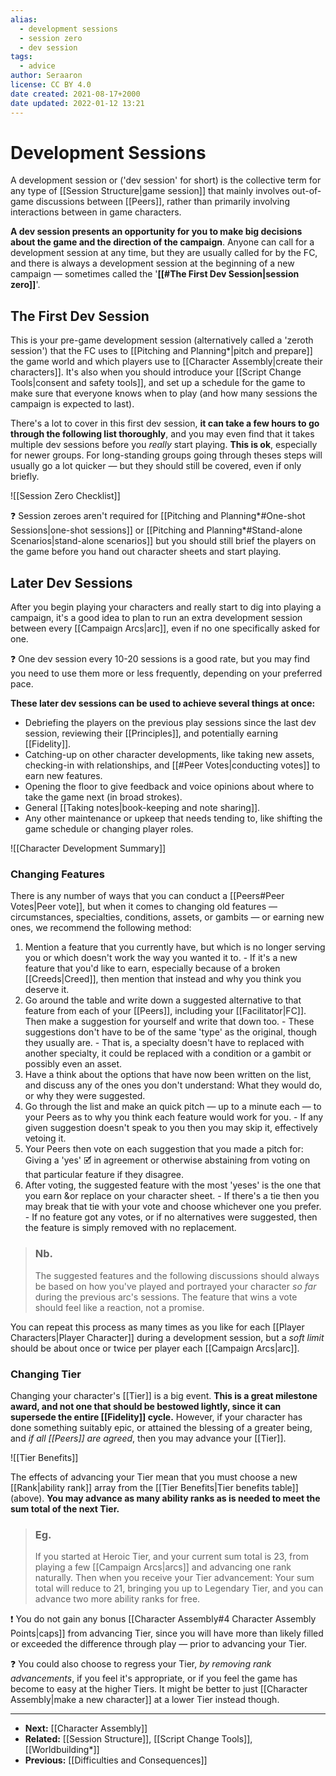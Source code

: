 ```yaml
---
alias:
  - development sessions
  - session zero
  - dev session
tags:
  - advice
author: Seraaron
license: CC BY 4.0
date created: 2021-08-17+2000
date updated: 2022-01-12 13:21
---
```


# Development Sessions

A development session or ('dev session' for short) is the collective term for any type of [[Session Structure|game session]] that mainly involves out-of-game discussions between [[Peers]], rather than primarily involving interactions between in game characters.

**A dev session presents an opportunity for you to make big decisions about the game and the direction of the campaign**. Anyone can call for a development session at any time, but they are usually called for by the FC, and there is always a development session at the beginning of a new campaign — sometimes called the '**[[#The First Dev Session|session zero]]**'.

## The First Dev Session

This is your pre-game development session (alternatively called a 'zeroth session') that the FC uses to [[Pitching and Planning*|pitch and prepare]] the game world and which players use to [[Character Assembly|create their characters]]. It's also when you should introduce your [[Script Change Tools|consent and safety tools]], and set up a schedule for the game to make sure that everyone knows when to play (and how many sessions the campaign is expected to last).

There's a lot to cover in this first dev session, **it can take a few hours to go through the following list thoroughly**, and you may even find that it takes multiple dev sessions before you _really_ start playing. **This is ok**, especially for newer groups. For long-standing groups going through theses steps will usually go a lot quicker — but they should still be covered, even if only briefly.

![[Session Zero Checklist]]

❓ Session zeroes aren't required for [[Pitching and Planning*#One-shot Sessions|one-shot sessions]] or [[Pitching and Planning*#Stand-alone Scenarios|stand-alone scenarios]] but you should still brief the players on the game before you hand out character sheets and start playing.

## Later Dev Sessions

After you begin playing your characters and really start to dig into playing a campaign, it's a good idea to plan to run an extra development session between every [[Campaign Arcs|arc]], even if no one specifically asked for one.

❓ One dev session every 10-20 sessions is a good rate, but you may find you need to use them more or less frequently, depending on your preferred pace.

**These later dev sessions can be used to achieve several things at once:**

- Debriefing the players on the previous play sessions since the last dev session, reviewing their [[Principles]], and potentially earning [[Fidelity]].
- Catching-up on other character developments, like taking new assets, checking-in with relationships, and [[#Peer Votes|conducting votes]] to earn new features.
- Opening the floor to give feedback and voice opinions about where to take the game next (in broad strokes).
- General [[Taking notes|book-keeping and note sharing]].
- Any other maintenance or upkeep that needs tending to, like shifting the game schedule or changing player roles.

![[Character Development Summary]]

### Changing Features

There is any number of ways that you can conduct a [[Peers#Peer Votes|Peer vote]], but when it comes to changing old features — circumstances, specialties, conditions, assets, or gambits — or earning new ones, we recommend the following method:

1. Mention a feature that you currently have, but which is no longer serving you or which doesn't work the way you wanted it to.
		- If it's a new feature that you'd like to earn, especially because of a broken [[Creeds|Creed]], then mention that instead and why you think you deserve it.
2. Go around the table and write down a suggested alternative to that feature from each of your [[Peers]], including your [[Facilitator|FC]]. Then make a suggestion for yourself and write that down too.
		- These suggestions don't have to be of the same 'type' as the original, though they usually are.
			- That is, a specialty doesn't have to replaced with another specialty, it could be replaced with a condition or a gambit or possibly even an asset.
3. Have a think about the options that have now been written on the list, and discuss any of the ones you don't understand: What they would do, or why they were suggested.
4. Go through the list and make an quick pitch — up to a minute each — to your Peers as to why you think each feature would work for you.
		- If any given suggestion doesn't speak to you then you may skip it, effectively vetoing it.
5. Your Peers then vote on each suggestion that you made a pitch for: Giving a 'yes' 🗹 in agreement or otherwise abstaining from voting on that particular feature if they disagree.
6. After voting, the suggested feature with the most 'yeses' is the one that you earn &or replace on your character sheet.
		- If there's a tie then you may break that tie with your vote and choose whichever one you prefer.
		- If no feature got any votes, or if no alternatives were suggested, then the feature is simply removed with no replacement.

> ### Nb.
>
> The suggested features and the following discussions should always be based on how you've played and portrayed your character _so far_ during the previous arc's sessions. The feature that wins a vote should feel like a reaction, not a promise.

You can repeat this process as many times as you like for each [[Player Characters|Player Character]] during a development session, but a _soft limit_ should be about once or twice per player each [[Campaign Arcs|arc]].

### Changing Tier

Changing your character's [[Tier]] is a big event. **This is a great milestone award, and not one that should be bestowed lightly, since it can supersede the entire [[Fidelity]] cycle.** However, if your character has done something suitably epic, or attained the blessing of a greater being, and _if all [[Peers]] are agreed_, then you may advance your [[Tier]].

![[Tier Benefits]]

The effects of advancing your Tier mean that you must choose a new [[Rank|ability rank]] array from the [[Tier Benefits|Tier benefits table]] (above). **You may advance as many ability ranks as is needed to meet the sum total of the next Tier.**

> ### Eg.
>
> If you started at Heroic Tier, and your current sum total is 23, from playing a few [[Campaign Arcs|arcs]] and advancing one rank naturally. Then when you receive your Tier advancement: Your sum total will reduce to 21, bringing you up to Legendary Tier, and you can advance two more ability ranks for free.

❗ You do not gain any bonus [[Character Assembly#4 Character Assembly Points|caps]] from advancing Tier, since you will have more than likely filled or exceeded the difference through play — prior to advancing your Tier.

❓ You could also choose to regress your Tier, _by removing rank advancements_, if you feel it's appropriate, or if you feel the game has become to easy at the higher Tiers. It might be better to just [[Character Assembly|make a new character]] at a lower Tier instead though.

---

- **Next:** [[Character Assembly]]
- **Related:** [[Session Structure]], [[Script Change Tools]], [[Worldbuilding*]]
- **Previous:** [[Difficulties and Consequences]]
